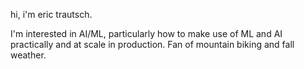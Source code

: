 hi, i'm eric trautsch. 

I'm interested in AI/ML, particularly how to make use of ML and AI practically and at scale in production. Fan of mountain biking and fall weather.


<!---
ericTrautsch/ericTrautsch is a ✨ special ✨ repository because its `README.md` (this file) appears on your GitHub profile.
You can click the Preview link to take a look at your changes.
--->
